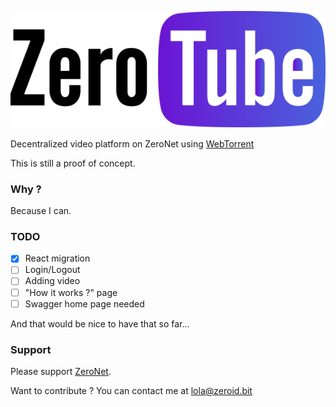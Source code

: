 ![ZeroTube Logo](/public/img/zero_degrade.png)

Decentralized video platform on ZeroNet using [WebTorrent](http://webtorrent.io/)

This is still a proof of concept.

### Why ?

Because I can.

### TODO

- [x] React migration
- [ ] Login/Logout
- [ ] Adding video
- [ ] "How it works ?" page
- [ ] Swagger home page needed

And that would be nice to have that so far...

### Support

Please support [ZeroNet](https://zeronet.readthedocs.org/en/latest/help_zeronet/donate/).

Want to contribute ? You can contact me at [lola@zeroid.bit](lola@zeroid.bit)

